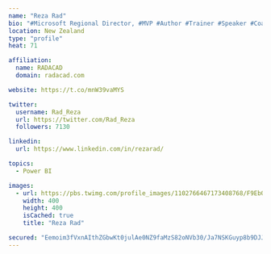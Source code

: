 ```yaml
---
name: "Reza Rad"
bio: "#Microsoft Regional Director, #MVP #Author #Trainer #Speaker #Coach #Consultant #PowerBI "
location: New Zealand
type: "profile"
heat: 71

affiliation:
  name: RADACAD
  domain: radacad.com

website: https://t.co/mnW39vaMYS

twitter:
  username: Rad_Reza
  url: https://twitter.com/Rad_Reza
  followers: 7130

linkedin:
  url: https://www.linkedin.com/in/rezarad/

topics:
  - Power BI

images:
  - url: https://pbs.twimg.com/profile_images/1102766467173408768/F9EbQENa_400x400.png
    width: 400
    height: 400
    isCached: true
    title: "Reza Rad"

secured: "Eemoim3fVxnAIthZGbwKt0julAe0NZ9faMzS82oNVb30/Ja7NSKGuyp8b9DJJMCBRQ0yyZspJQ/Rb7nFojLvjW546GbZBwAKjwJkS4ri8V2wug1WDvdxYEt2sYLAO+caH0iflsuZ/oBUuwzCJEo+Rmr07b3qIzSmjS90TXPBIwaMKAVy+V76HMSfynbkXAgD3RAF3vpC6uQnx0Npw2i40JFUvqA6yZ6jrdjWJKFpFZ+fqIqIOV0giuNfmRwrEDrjF5VinX5WNU0rwKjrXFT0Rcgh/HCoYi9Jv1vQkm+yYk4keZ+c8mMOhzpPBUr+gVHqqDPFjpTbNuwcObx5sA8DFWCS35AlVtCxJbzU87gkpAlqi3fgVrfLObCcyBZhH8M9/0DdwEADmCvPrnbrivJMzJoWW4C6N77y+vG632oNa6Q=;yzBu3Q5H0wa0t3xoPYO5RA=="
---
```


